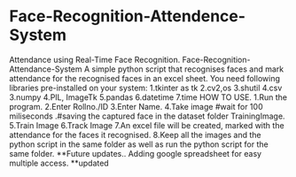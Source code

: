 # Face-Recognition-Attendence-System
Attendance using Real-Time Face Recognition.
Face-Recognition-Attendance-System
A simple python script that recognises faces and mark attendance for the recognised faces in an excel sheet.
You need following libraries pre-installed on your system:
1.tkinter as tk
2.cv2,os
3.shutil
4.csv
3.numpy
4.PIL, ImageTk
5.pandas
6.datetime
7.time
HOW TO USE.
1.Run the program.
2.Enter Rollno./ID
3.Enter Name.
4.Take image #wait for 100 miliseconds .#saving the captured face in the dataset folder TrainingImage.
5.Train Image
6.Track Image
7.An excel file will be created, marked with the attendance for the faces it recognised.
8.Keep all the images and the python script in the same folder as well as run the python script for the same folder.
**Future updates.. Adding google spreadsheet for easy multiple access.
**updated
